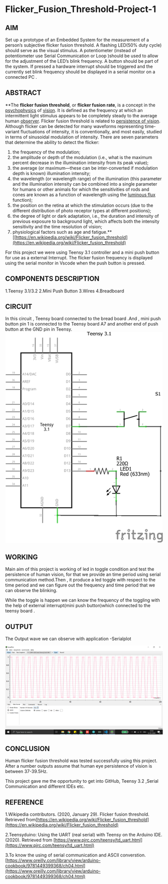 # Flicker_Fusion_Threshold-Project-1
## AIM

Set up a prototype of an Embedded System for the measurement of a person’s subjective flicker fusion threshold. A flashing LED(50% duty cycle) should serve as the visual stimulus. A potentiometer (instead of potentiometer use Serial Communication or Loop )should be used to allow for the adjustment of the LED’s blink frequency. A button should be part of the system. If pressed a hardware interrupt should be triggered and the currently set blink frequency should be displayed in a serial monitor on a connected PC .



## ABSTRACT

**The  **flicker fusion threshold**, or  **flicker fusion rate**, is a concept in the  [psychophysics](https://en.wikipedia.org/wiki/Psychophysics "Psychophysics")  of  [vision](https://en.wikipedia.org/wiki/Visual_perception "Visual perception"). It is defined as the frequency at which an intermittent light stimulus appears to be completely steady to the average human  [observer](https://en.wikipedia.org/wiki/Observation "Observation"). Flicker fusion threshold is related to  [persistence of vision](https://en.wikipedia.org/wiki/Persistence_of_vision "Persistence of vision"). Although flicker can be detected for many waveforms representing time-variant fluctuations of intensity, it is conventionally, and most easily, studied in terms of sinusoidal modulation of intensity. There are seven parameters that determine the ability to detect the flicker:
1.  the frequency of the modulation;
2.  the amplitude or depth of the modulation (i.e., what is the maximum percent decrease in the illumination intensity from its peak value);
3.  the average (or maximum—these can be inter-converted if modulation depth is known) illumination intensity;
4.  the wavelength (or wavelength range) of the illumination (this parameter and the illumination intensity can be combined into a single parameter for humans or other animals for which the sensitivities of rods and cones are known as a function of wavelength using the  [luminous flux](https://en.wikipedia.org/wiki/Luminous_flux "Luminous flux")  function);
5.  the position on the retina at which the stimulation occurs (due to the different distribution of photo receptor types at different positions);
6.  the degree of light or dark adaptation, i.e., the duration and intensity of previous exposure to background light, which affects both the intensity sensitivity and the time resolution of vision;
7.  physiological factors such as age and fatigue.**[[https://en.wikipedia.org/wiki/Flicker_fusion_threshold](https://en.wikipedia.org/wiki/Flicker_fusion_threshold)

For this project we were using Teensy 3.1 controller and a mini push button for use as a external Interrupt. The flicker fusion frequency is displayed using the serial monitor in Vscode when the push button is pressed.

## COMPONENTS DESCRIPTION

1.Teensy 3.1/3.2
2.Mini Push Button
3.Wires
4.Breadboard

## CIRCUIT
In this circuit , Teensy board connected to  the bread board .And , mini push button pin 1 is connected to the Teensy board A7 and another end of push button at the GND pin in Teensy. 
![enter image description here](https://github.com/Ananthakrishnan210/Flicker_Fusion_Threshold-Project-1/blob/master/Connection%20Diagram/ananthakrishnan%20schematic.png)

## WORKING
Main aim of this project is working of led in toggle condition and test the persistence of human vision, for that we provide an time period using serial communication method.Then , it produce a led toggle with respect to the time period and we can figure out the frequency and time period that we can observe the blinking.

While the toggle is happen we can know the frequency of the toggling with the help of external interrupt(mini push button)which connected to the teensy board .

## OUTPUT
The Output wave we can observe with application -Serialplot

![enter image description here](https://github.com/Ananthakrishnan210/Flicker_Fusion_Threshold-Project-1/blob/master/OUTPUT%20GRAPH.png)


## CONCLUSION
Human flicker fusion threshold was tested successfully using this project. After a number outputs assume that human eye persistence of vision is between 37-39.5Hz.

This project gave me the opportunity to get into GitHub, Teensy 3.2 ,Serial Communication and different IDEs etc.

## REFERENCE
1.Wikipedia contributors. (2020, January 29). Flicker fusion threshold. Retrieved from[https://en.wikipedia.org/wiki/Flicker_fusion_threshold](https://en.wikipedia.org/wiki/Flicker_fusion_threshold)



2.Teensyduino: Using the UART (real serial) with Teensy on the Arduino IDE. (2020). Retrieved from [https://www.pjrc.com/teensy/td_uart.html](https://www.pjrc.com/teensy/td_uart.html)


3.To know the using of serial communication and ASCII converstion.
[https://www.oreilly.com/library/view/arduino-cookbook/9781449399368/ch04.html](https://www.oreilly.com/library/view/arduino-cookbook/9781449399368/ch04.html)
















